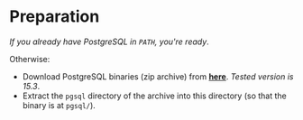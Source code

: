 # Preparation
*If you already have PostgreSQL in `PATH`, you're ready*.

Otherwise: 
- Download PostgreSQL binaries (zip archive) from [**here**](https://www.postgresql.org/download/windows/). *Tested version is 15.3*.
- Extract the `pgsql` directory of the archive into this directory (so that the binary is at `pgsql/`).
